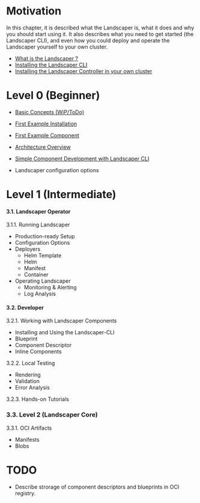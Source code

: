 # Motivation
In this chapter, it is described what the Landscaper is, what it does and why you should start using it. It also describes what you need to get started (the Landscaper CLI), and even how you could deploy and operate the Landscaper yourself to your own cluster.

- [What is the Landscaper ?](motivation/motivation.md) 
- [Installing the Landscaper CLI](https://github.com/gardener/landscapercli/blob/master/docs/installation.md)
- [Installing the Landscaper Controller in your own cluster](./gettingstarted/install-landscaper-controller.md)

# Level 0 (Beginner)

- [Basic Concepts (WiP/ToDo)](./level_0/basic_concepts.md)

- [First Example Installation](./level_0/first_example_installation.md)

- [First Example Component](./level_0/first_example_component.md)

- [Architecture Overview](./level_0/basic_architecture.md)
  
- [Simple Component Development with Landscaper CLI](https://github.com/gardener/landscapercli)
  
- Landscaper configuration options

# Level 1 (Intermediate) 

#### 3.1. Landscaper Operator

3.1.1. Running Landscaper
  - Production-ready Setup
  - Configuration Options
  - Deployers
    - Helm Template 
    - Helm 
    - Manifest
    - Container 
  - Operating Landscaper
    - Monitoring & Alerting
    - Log Analysis

#### 3.2. Developer
  
3.2.1. Working with Landscaper Components
- Installing and Using the Landscaper-CLI
- Blueprint
- Component Descriptor
- Inline Components

3.2.2. Local Testing
  - Rendering
  - Validation
  - Error Analysis

3.2.3. Hands-on Tutorials


### 3.3. Level 2 (Landscaper Core)

3.3.1. OCI Artifacts
- Manifests
- Blobs

# TODO
- Describe strorage of component descriptors and blueprints in OCI registry.
